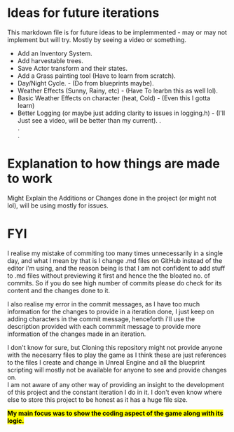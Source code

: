 # Ideas for future iterations  
This markdown file is for future ideas to be implemmented - may or may not implement but will try. Mostly by seeing a video or something.
- Add an Inventory System.
- Add harvestable trees.
- Save Actor transform and their states.
- Add a Grass painting tool (Have to learn from scratch).
- Day/Night Cycle. - (Do from blueprints maybe).
- Weather Effects (Sunny, Rainy, etc) - (Have To learbn this as well lol).
- Basic Weather Effects on character (heat, Cold) - (Even this I gotta learn)
- Better Logging (or maybe just adding clarity to issues in logging.h) - (I'll Just see a video, will be better than my current).
.   
.  
.

# Explanation to how things are made to work  
Might Explain the Additions or Changes done in the project (or might not lol), will be using mostly for issues.


# FYI
I realise my mistake of commiting too many times unnecessarily in a single day, and what I mean by that is I change .md files on GitHub instead of the editor i'm using, and the reason being is that I am not confident to add stuff to .md files without previewing it first and hence the the bloated no. of commits. So if you do see high number of commits please do check for its content and the changes done to it.  

I also realise my error in the commit messages, as I have too much information for the changes to provide in a iteration done, I just keep on adding characters in the commit message, henceforth i'll use the description provided with each commmit message to provide more information of the changes made in an iteration.  

I don't know for sure, but Cloning this repository might not provide anyone with the necesarry files to play the game as I think these are just references to the files I create and change in Unreal Engine and all the blueprint scripting will mostly not be available for anyone to see and provide changes on.  
I am not aware of any other way of providing an insight to the development of this project and the constant iteration I do in it. I don't even know where else to store this project to be honest as it has a huge file size.   

**<mark>My main focus was to show the coding aspect of the game along with its logic.</mark>**
